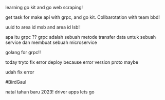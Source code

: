 learning go kit and go web scraping!

get task for make api with grpc, and go kit. Collbarotation with team bbd!

uuid to area id msb and area id lsb!


apa itu grpc ??
grpc adalah sebuah metode transfer data untuk sebuah service dan membuat sebuah microservice

golang for grpc!!

today tryto fix error deploy because error version proto maybe

udah fix error


#BirdGaul

natal
tahun baru 2023!
driver apps
lets go